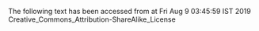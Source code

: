 The following text has been accessed from at Fri Aug 9 03:45:59 IST 2019
Creative_Commons_Attribution-ShareAlike_License
